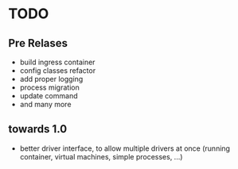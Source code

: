 # TODO

## Pre Relases

* build ingress container
* config classes refactor
* add proper logging
* process migration
* update command
* and many more

## towards 1.0

* better driver interface, to allow multiple drivers at once (running container, virtual machines, simple processes, ...)
